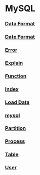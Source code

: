 MySQL
===

### [Data Format](./DataFormat.md)
### [Date Format](./DateFormat.md)
### [Error](./Error.md)
### [Explain](./Explain.md)
### [Function](./Function.md)
### [Index](./Index.md)
### [Load Data](./LoadData.md)
### [mysql](./mysql.md)
### [Partition](./Partition.md)
### [Process](./Process.md)
### [Table](./Table.md)
### [User](./User.md)

